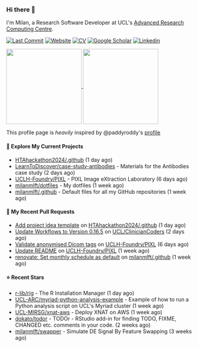 ### Hi there 👋

I'm Milan, a Research Software Developer at UCL's [Advanced Research Computing
Centre](https://www.ucl.ac.uk/advanced-research-computing/advanced-research-computing-centre).

[![Last Commit](https://img.shields.io/github/last-commit/milanmlft/milanmlft?label=updated)](https://github.com/milanmlft)
[![Website](https://img.shields.io/badge/GitHub%20Pages-222?logo=githubpages&logoColor=fff&style=for-the-badge&style=flat)](https://milanmlft.dev)
[![CV](https://img.shields.io/badge/CV-PDF-pink.svg)](https://milanmlft.netlify.app/uploads/resume.pdf)
[![Google Scholar](https://img.shields.io/badge/Google%20Scholar-4285F4?logo=googlescholar&logoColor=fff&style=for-the-badge&style=flat)](https://scholar.google.com/citations?user=LwW40HQAAAAJ&hl=en)
[![Linkedin](https://img.shields.io/badge/LinkedIn-0A66C2?logo=linkedin&logoColor=fff&style=for-the-badge&style=flat)](http://www.linkedin.com/in/milan-malfait)


<a href="https://github.com/milanmlft/milanmlft#gh-dark-mode-only">
  <img height=200 align="center" src="https://github-readme-stats-paddyroddy.vercel.app/api?username=milanmlft&disable_animations=true&hide_border=true&hide_title=true&include_all_commits=true&rank_icon=github&show=prs_merged,reviews&show_icons=true&theme=tokyonight" />
</a>


<a href="https://github.com/milanmlft/milanmlft#gh-light-mode-only">
  <img height=200 align="center" src="https://github-readme-stats-paddyroddy.vercel.app/api?username=milanmlft&disable_animations=true&hide_border=true&hide_title=true&include_all_commits=true&rank_icon=github&show=prs_merged,reviews&show_icons=true&theme=default" />
</a>

This profile page is _heavily_ inspired by @paddyroddy's [profile](https://github.com/paddyroddy/paddyroddy)

#### 👷 Explore My Current Projects

- [HTAhackathon2024/.github](https://github.com/HTAhackathon2024/.github)
  (1 day ago)
- [LearnToDiscover/case-study-antibodies](https://github.com/LearnToDiscover/case-study-antibodies) - Materials for the Antibodies case study
  (2 days ago)
- [UCLH-Foundry/PIXL](https://github.com/UCLH-Foundry/PIXL) - PIXL Image eXtraction Laboratory
  (6 days ago)
- [milanmlft/dotfiles](https://github.com/milanmlft/dotfiles) - My dotfiles
  (1 week ago)
- [milanmlft/.github](https://github.com/milanmlft/.github) - Default files for all my GitHub repositories
  (1 week ago)

#### 🔨 My Recent Pull Requests

- [Add project idea template](https://github.com/HTAhackathon2024/.github/pull/5) on [HTAhackathon2024/.github](https://github.com/HTAhackathon2024/.github)
  (1 day ago)
- [Update Workflows to Version 0.16.5](https://github.com/UCL/ClinicianCoders/pull/42) on [UCL/ClinicianCoders](https://github.com/UCL/ClinicianCoders)
  (2 days ago)
- [Validate anonymised Dicom tags](https://github.com/UCLH-Foundry/PIXL/pull/414) on [UCLH-Foundry/PIXL](https://github.com/UCLH-Foundry/PIXL)
  (6 days ago)
- [Update README](https://github.com/UCLH-Foundry/PIXL/pull/413) on [UCLH-Foundry/PIXL](https://github.com/UCLH-Foundry/PIXL)
  (1 week ago)
- [renovate: Set monthly schedule as default](https://github.com/milanmlft/.github/pull/1) on [milanmlft/.github](https://github.com/milanmlft/.github)
  (1 week ago)

#### ⭐ Recent Stars

- [r-lib/rig](https://github.com/r-lib/rig) - The R Installation Manager
  (1 day ago)
- [UCL-ARC/myriad-python-analysis-example](https://github.com/UCL-ARC/myriad-python-analysis-example) - Example of how to run a Python analysis script on UCL&#39;s Myriad cluster
  (1 week ago)
- [UCL-MIRSG/xnat-aws](https://github.com/UCL-MIRSG/xnat-aws) - Deploy XNAT on AWS
  (1 week ago)
- [dokato/todor](https://github.com/dokato/todor) - TODOr - RStudio add-in for finding TODO, FIXME, CHANGED etc. comments in your code.
  (2 weeks ago)
- [milanmlft/swapper](https://github.com/milanmlft/swapper) - Simulate DE Signal By Feature Swapping
  (3 weeks ago)
